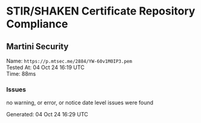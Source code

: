 # STIR/SHAKEN Certificate Repository Compliance

## Martini Security

Name: `https://p.mtsec.me/2884/YW-60v1M0IP3.pem`\
Tested At: 04 Oct 24 16:19 UTC\
Time: 88ms

### Issues

no warning, or error, or notice date level issues were found

Generated: 04 Oct 24 16:29 UTC